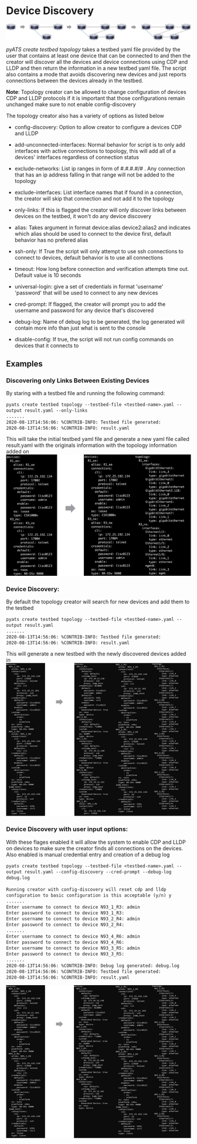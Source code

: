 # Device Discovery

![Device Discovery Diagram](./img/DDdiagram.png)

*pyATS create testbed topology* takes a testbed yaml file provided by the user that contains at least one device that can be connected to and then the creator will discover all the devices and device connections using CDP and LLDP  and then return the information in a new  testbed yaml file. The script also contains a mode that avoids discovering new devices and just reports connections between the devices already in the testbed. 

**Note**: Topology creator can be allowed to change configuration of devices CDP and LLDP protocols if it is important that those configurations remain unchanged make sure to not enable config-discovery

The topology creator also has a variety of options as listed below
- config-discovery: Option to allow creator to configure a devices CDP and LLDP

- add-unconnected-interfaces: Normal behavior for script is to only add interfaces with active connections to topology, this will add all of a devices' interfaces regardless of connection status

- exclude-networks: List ip ranges in form of #.#.#.#/# . Any connection that has an ip address falling in that range will not be added to the topology

- exclude-interfaces: List interface names that if found in a connection, the creator will skip that connection and not add it to the topology

- only-links: If this is flagged the creator will only discover links between devices on the testbed, it won't do any device discovery

- alias: Takes argument in format device:alias device2:alias2  and indicates which alias should be used to connect to the device first, default behavior has no prefered alias

- ssh-only: If True the script will only attempt to use ssh connections to connect to devices, default behavior is to use all connections

- timeout: How long before connection and verification attempts time out. Default value is 10 seconds

- universal-login: give a set of credentials in format 'username' 'password' that will be used to connect to any new devices

- cred-prompt: If flagged, the creator will prompt you to add the username and password for any device that's discovered

- debug-log: Name of debug log to be generated, the log generated will contain more info than just what is sent to the console

- disable-config: If true, the script will not run config commands on devices that it connects to

## Examples
### Discovering only Links Between Existing Devices
By staring with a testbed file and running the following command:

    pyats create testbed topology --testbed-file <testbed-name>.yaml --output result.yaml --only-links
    .......
    2020-08-13T14:56:06: %CONTRIB-INFO: Testbed file generated:
    2020-08-13T14:56:06: %CONTRIB-INFO: result.yaml
This will take the initial testbed yaml file and generate a new yaml file called result.yaml with the originals information with the topology information added on
![Device Discovery Diagram](./img/DDonlylinks.png)

### Device Discovery:
By default the topology creator will search for new devices and add them to the  testbed

    pyats create testbed topology --testbed-file <testbed-name>.yaml --output result.yaml
    .......
    2020-08-13T14:56:06: %CONTRIB-INFO: Testbed file generated:
    2020-08-13T14:56:06: %CONTRIB-INFO: result.yaml
This will generate a new testbed with the newly discovered devices added in
![Device Discovery Diagram](./img/DDdiscovery.png)

### Device Discovery with user input options:
With these flages enabled it will allow the system to enable CDP and LLDP on devices to make sure the creator finds all connections on the devices. Also enabled is manual credential entry and creation of a debug log

    pyats create testbed topology --testbed-file <testbed-name>.yaml --output result.yaml --config-discovery --cred-prompt --debug-log debug.log
    
    Running creator with config-discovery will reset cdp and lldp configuration to basic configuration is this acceptable (y/n) y
    .......
    Enter username to connect to device N93_1_R3: admin
    Enter password to connect to device N93_1_R3:
    Enter username to connect to device N93_2_R4: admin
    Enter password to connect to device N93_2_R4:
    .......
    Enter username to connect to device N93_4_R6: admin
    Enter password to connect to device N93_4_R6:
    Enter username to connect to device N93_3_R5: admin
    Enter password to connect to device N93_3_R5:
    .......
    2020-08-13T14:56:06: %CONTRIB-INFO: Debug log generated: debug.log
    2020-08-13T14:56:06: %CONTRIB-INFO: Testbed file generated:
    2020-08-13T14:56:06: %CONTRIB-INFO: result.yaml
![asdasd](./img/DDconfigcred.png)